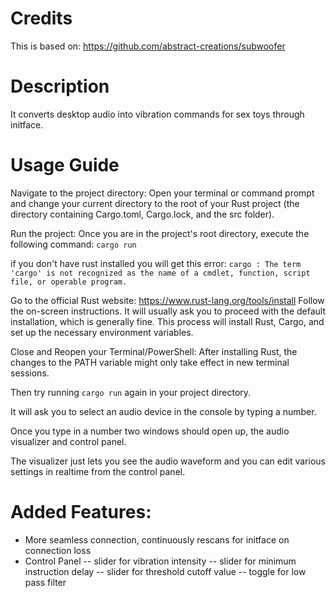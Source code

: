 # Credits
This is based on: https://github.com/abstract-creations/subwoofer

# Description
It converts desktop audio into vibration commands for sex toys through initface.

# Usage Guide
Navigate to the project directory: Open your terminal or command prompt and change your current directory to the root of your Rust project (the directory containing Cargo.toml, Cargo.lock, and the src folder).

Run the project: Once you are in the project's root directory, execute the following command:
```cargo run```

if you don't have rust installed you will get this error:
```cargo : The term 'cargo' is not recognized as the name of a cmdlet, function, script file, or operable program. ```

Go to the official Rust website: https://www.rust-lang.org/tools/install
Follow the on-screen instructions. It will usually ask you to proceed with the default installation, which is generally fine. This process will install Rust, Cargo, and set up the necessary environment variables.

Close and Reopen your Terminal/PowerShell: After installing Rust, the changes to the PATH variable might only take effect in new terminal sessions.

Then try running ```cargo run``` again in your project directory.

It will ask you to select an audio device in the console by typing a number.

Once you type in a number two windows should open up, the audio visualizer and control panel.

The visualizer just lets you see the audio waveform and you can edit various settings in realtime from the control panel.

# Added Features:
- More seamless connection, continuously rescans for initface on connection loss
- Control Panel
-- slider for vibration intensity
-- slider for minimum instruction delay
-- slider for threshold cutoff value
-- toggle for low pass filter
